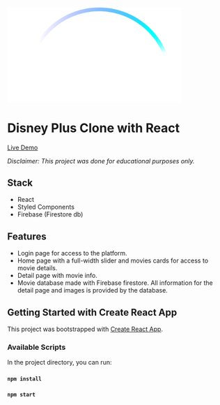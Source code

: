 <img src="public/images/logo.svg" width="400" height="auto">

# Disney Plus Clone with React

[Live Demo](https://dp-clone-react03-jg.netlify.app/)

_Disclaimer: This project was done for educational purposes only._

## Stack

- React
- Styled Components
- Firebase (Firestore db)

## Features

- Login page for access to the platform.
- Home page with a full-width slider and movies cards for access to movie details.
- Detail page with movie info.
- Movie database made with Firebase firestore. All information for the detail page and images is provided by the database.

## Getting Started with Create React App

This project was bootstrapped with [Create React App](https://github.com/facebook/create-react-app).

### Available Scripts

In the project directory, you can run:

#### `npm install`

#### `npm start`
